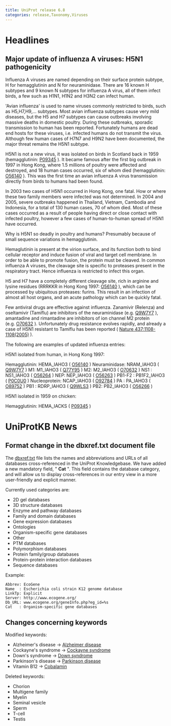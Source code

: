 ```yaml
---
title: UniProt release 6.8
categories: release,Taxonomy,Viruses
---
```


# Headlines

## Major update of influenza A viruses: H5N1 pathogenicity

Influenza A viruses are named depending on their surface protein subtype, H for hemagglutinin and N for neuraminidase. There are 16 known H subtypes and 9 known N subtypes for influenza A virus, all of them infect birds, a few such as H1N1, H1N2 and H3N2 can infect human.

'Avian influenza' is used to name viruses commonly restricted to birds, such as H5,H7,H9,... subtypes. Most avian influenza subtypes cause very mild diseases, but the H5 and H7 subtypes can cause outbreaks involving massive deaths in domestic poultry. During these outbreaks, sporadic transmission to human has been reported. Fortunately humans are dead end hosts for these viruses, i.e. infected humans do not transmit the virus. Although few human cases of H7N7 and H9N2 have been documented, the major threat remains the H5N1 subtype.

H5N1 is not a new virus, it was isolated on birds in Scotland back in 1959 (hemagglutinin: [P09345](http://www.uniprot.org/uniprot/P09345) ). It became famous after the first big outbreak in 1997 in Hong Kong, where 1.5 millions of poultry were affected and destroyed, and 18 human cases occurred, six of whom died (hemagglutinin: [O56140](http://www.uniprot.org/uniprot/O56140) ). This was the first time an avian influenza A virus transmission directly from birds to humans had been found.

In 2003 two cases of H5N1 occurred in Hong Kong, one fatal. How or where these two family members were infected was not determined. In 2004 and 2005, severe outbreaks happened in Thailand, Vietnam, Cambodia and Indonesia, for a total of 130 human cases, 70 of whom died. Most of these cases occurred as a result of people having direct or close contact with infected poultry, however a few cases of human-to-human spread of H5N1 have occurred.

Why is H5N1 so deadly in poultry and humans? Presumably because of small sequence variations in hemagglutinin.

Hemaglutinin is present at the virion surface, and its function both to bind cellular receptor and induce fusion of viral and target cell membrane. In order to be able to promote fusion, the protein must be cleaved. In common influenza A viruses, the cleavage site is specific to proteases present in the respiratory tract. Hence influenza is restricted to infect this organ.

H5 and H7 have a completely different cleavage site, rich in arginine and lysine residues (RRRKKR in Hong Kong 1997: [O56140](http://www.uniprot.org/uniprot/O56140) ), which can be processed by ubiquitous proteases: furins. This result in an infection of almost all host organs, and an acute pathology which can be quickly fatal.

Few antiviral drugs are effective against influenza. Zanamivir (Relenza) and oseltamivir (Tamiflu) are inhibitors of the neuraminidase (e.g. [Q9W7Y7](http://www.uniprot.org/uniprot/Q9W7Y7) ), amantadine and rimantadine are inhibitors of ion channel M2 protein (e.g. [O70632](http://www.uniprot.org/uniprot/O70632) ). Unfortunately drug resistance evolves rapidly, and already a case of H5N1 resistant to Tamiflu has been reported ( [Nature 437:1108-1108(2005)](http://view.ncbi.nlm.nih.gov/pubmed/16228009) ).

The following are examples of updated influenza entries:

H5N1 isolated from human, in Hong Kong 1997:

Hemagglutinin: HEMA\_IAHO3 ( [O56140](http://www.uniprot.org/uniprot/O56140) ) Neuraminidase: NRAM\_IAHO3 ( [Q9W7Y7](http://www.uniprot.org/uniprot/Q9W7Y7) ) M1: M1\_IAHO3 ( [Q77Y95](http://www.uniprot.org/uniprot/Q77Y95) ) M2: M2\_IAHO3 ( [O70632](http://www.uniprot.org/uniprot/O70632) ) NS1 : NS1\_IAHO3 ( [O56264](http://www.uniprot.org/uniprot/O56264) ) NEP: NEP\_IAHO3 ( [O56263](http://www.uniprot.org/uniprot/O56263) ) PB1-F2 : PB1F2\_IAHO3 ( [P0C0U0](http://www.uniprot.org/uniprot/P0C0U0) ) Nucleoprotein: NCAP\_IAHO3 ( [O92784](http://www.uniprot.org/uniprot/O92784) ) PA : PA\_IAHO3 ( [O89752](http://www.uniprot.org/uniprot/O89752) ) PB1 : RDRP\_IAHO3 ( [Q9WLS3](http://www.uniprot.org/uniprot/Q9WLS3) ) PB2: PB2\_IAHO3 ( [O56266](http://www.uniprot.org/uniprot/O56266) )

H5N1 isolated in 1959 on chicken:

Hemagglutinin: HEMA\_IACKS ( [P09345](http://www.uniprot.org/uniprot/P09345) )

  
  

# UniProtKB News

## Format change in the dbxref.txt document file

The [dbxref.txt](https://ftp.uniprot.org/pub/databases/uniprot/current_release/knowledgebase/complete/docs/dbxref) file lists the names and abbreviations and URLs of all databases cross-referenced in the UniProt Knowledgebase. We have added a new mandatory field, " **Cat** ". This field contains the database category, and will allow us to display cross-references in our entry view in a more user-friendly and explicit manner.

Currently used categories are:

-   2D gel databases
-   3D structure databases
-   Enzyme and pathway databases
-   Family and domain databases
-   Gene expression databases
-   Ontologies
-   Organism-specific gene databases
-   Other
-   PTM databases
-   Polymorphism databases
-   Protein family/group databases
-   Protein-protein interaction databases
-   Sequence databases

Example:

    Abbrev: EcoGene
    Name  : Escherichia coli strain K12 genome database
    LinkTp: Explicit
    Server: http://www.ecogene.org/
    Db_URL: www.ecogene.org/geneInfo.php?eg_id=%s
    Cat   : Organism-specific gene databases

## Changes concerning keywords

Modified keywords:

-   Alzheimer's disease -&gt; [Alzheimer disease](http://www.uniprot.org/keywords/KW-0026)
-   Cockayne's syndrome -&gt; [Cockayne syndrome](http://www.uniprot.org/keywords/KW-0172)
-   Down's syndrome -&gt; [Down syndrome](http://www.uniprot.org/keywords/KW-0241)
-   Parkinson's disease -&gt; [Parkinson disease](http://www.uniprot.org/keywords/KW-0907)
-   Vitamin B12 -&gt; [Cobalamin](http://www.uniprot.org/keywords/KW-0846)

Deleted keywords:

-   Chorion
-   Multigene family
-   Myelin
-   Seminal vesicle
-   Sperm
-   T-cell
-   Testis
